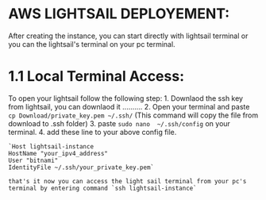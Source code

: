 # AWS LIGHTSAIL DEPLOYEMENT:

After creating the instance, you can start directly with lightsail terminal or you can the lightsail's terminal on your pc terminal.

# 1.1 Local Terminal Access:
To open your lightsail follow the following step:
    1. Downlaod the ssh key from lightsail, you can downlaod it ..........
    2. Open your terminal and paste `cp Download/private_key.pem ~/.ssh/` (This command will copy the file from download to .ssh folder)
    3. paste `sudo nano  ~/.ssh/config` on your terminal.
    4. add these line to your above config file.

    `Host lightsail-instance
    HostName "your_ipv4_address"
    User "bitnami"
    IdentityFile ~/.ssh/your_private_key.pem`

    that's it now you can access the light sail terminal from your pc's terminal by entering command `ssh lightsail-instance`